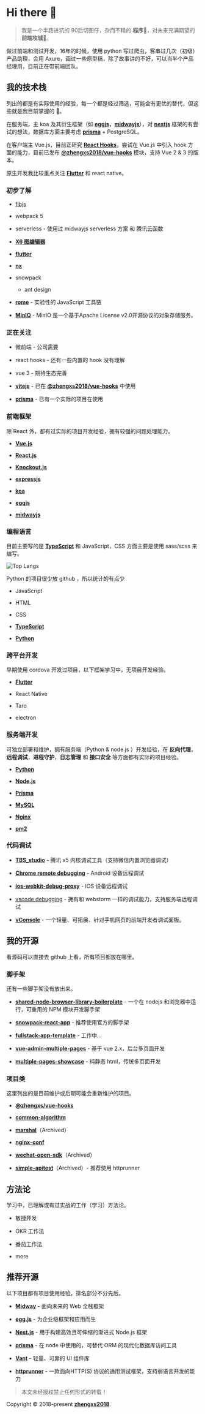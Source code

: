 # Hi there 👋

> 我是一个半路进坑的 90后切图仔，杂而不精的 **程序**🦍，对未来充满期望的 **前端攻城**🦁。



做过前端和测试开发，16年的时候，使用 python 写过爬虫，客串过几次（初级）产品助理，会用 Axure，画过一些原型稿，除了故事讲的不好，可以当半个产品经理用，目前正在带前端团队。



## 我的技术栈

列出的都是有实际使用的经验，每一个都是经过筛选，可能会有更优的替代，但这些就是我目前掌握的 🥳。


在服务端，主 koa 及其衍生框架（如 [__eggjs__](https://eggjs.org/)，[__midwayjs__](https://github.com/midwayjs/midway)），对 [__nestjs__](https://nestjs.com/) 框架的有尝试的想法，数据库方面主要考虑 [__prisma__](https://github.com/prisma/prisma) + PostgreSQL。

在客户端主 Vue.js，目前正研究 [__React Hooks__](https://zh-hans.reactjs.org/docs/hooks-intro.html)，尝试在 Vue.js 中引入 hook 方面的能力，目前已发布 [__@zhengxs2018/vue-hooks__](https://github.com/zhengxs2018/vue-hooks) 模块，支持 Vue 2 & 3 的版本。

原生开发我比较重点关注 [__Flutter__](https://flutter.dev/) 和 react native。



### 初步了解

- [fibjs](https://github.com/fibjs/fibjs)

- webpack 5

- serverless - 使用过 midwayjs serverless 方案 和 腾讯云函数

- [__X6 图编辑器__](https://www.yuque.com/antv/x6/get-started)

- [__flutter__](https://www.google.com/aclk?sa=l&ai=DChcSEwiq1MDGysbsAhVYtpYKHbK7AfoYABAAGgJ0bA&sig=AOD64_0a1_Kw6qQUEog9aNiSjfp6DqAXwg&q&adurl&ved=2ahUKEwilrrjGysbsAhUOGaYKHadeAp0Q0Qx6BAguEAE)

- [__nx__](https://github.com/nrwl/nx)

-  snowpack

    - ant design

- [__rome__](https://github.com/facebookexperimental/rome) - 实验性的 JavaScript 工具链

- [__MinIO__](https://min.io/) - MinIO 是一个基于Apache License v2.0开源协议的对象存储服务。



### 正在关注

- 微前端 - 公司需要

- react hooks - 还有一些内置的 hook 没有理解

- vue 3  - 期待生态完善

- [__vitejs__](http://github.com/vuejs/vite)  - 已在 [__@zhengxs2018/vue-hooks__](https://github.com/zhengxs2018/vue-hooks) 中使用

- [__prisma__](https://github.com/prisma/prisma)  - 已有一个实际的项目在使用



### 前端框架

除 React 外，都有过实际的项目开发经验，拥有较强的问题处理能力。

- [__Vue.js__](https://vuejs.org/)

- [__React.js__](https://reactjs.org/)

- [__Knockout.js__](https://knockoutjs.com/)

- [__expressjs__](https://expressjs.com)

- [__koa__](https://koajs.com/)

- [__eggjs__](http://eggjs.org/)

- [__midwayjs__](https://github.com/midwayjs/midway)



### 编程语言

目前主要写的是 [__TypeScript__](https://www.typescriptlang.org/) 和 JavaScript，CSS 方面主要是使用 sass/scss 来编写。

![Top Langs](https://github-readme-stats.vercel.app/api/top-langs/?username=zhengxs2018&theme=buefy&layout=compact)

Python 的项目很少放 github ，所以统计的有点少



- JavaScript

- HTML

- CSS

- [__TypeScript__](https://www.typescriptlang.org/)

- [__Python__](https://www.python.org/)



### 跨平台开发

早期使用 cordova 开发过项目，以下框架学习中，无项目开发经验。

- [__Flutter__](https://flutter.dev/)

- React Native

- Taro

- electron



### 服务端开发

可独立部署和维护，拥有服务端（Python & node.js ）开发经验，在 **反向代理**，**远程调试**，**进程守护**，**日志管理** 和 **接口安全** 等方面都有实际的项目经验。

- [__Python__](https://www.python.org/)

- [__Node.js__](https://nodejs.org/)

- [__Prisma__](https://www.prisma.io/)

- [__MySQL__](https://www.mysql.com/cn/)

- [__Nginx__](https://nginx.org/)

- [__pm2__](https://pm2.keymetrics.io/)



### 代码调试

- [__TBS_studio__](https://x5.tencent.com/tbs/guide/debug.html) - 腾讯 x5 内核调试工具（支持微信内置浏览器调试）

- [__Chrome remote debugging__](https://developers.google.com/web/tools/chrome-devtools/remote-debugging?hl=zh-cn) - Android 设备远程调试

- [__ios-webkit-debug-proxy__](https://github.com/google/ios-webkit-debug-proxy) - IOS 设备远程调试

- [vscode debugging](https://code.visualstudio.com/docs/editor/debugging) - 拥有和 webstorm 一样的调试能力，支持服务端远程调试

- [__vConsole__](https://github.com/tencent/vConsole) - 一个轻量、可拓展、针对手机网页的前端开发者调试面板。



## 我的开源

看源码可以直接去 github 上看，所有项目都放在哪里。



### 脚手架

还有一些脚手架没有放出来。

- [__shared-node-browser-library-boilerplate__](https://github.com/zhengxs2018/shared-node-browser-library-boilerplate) - 一个在 nodejs 和浏览器中运行，可重用的 NPM 模块开发脚手架

- [__snowpack-react-app__](https://github.com/zhengxs2018/snowpack-react-app) - 推荐使用官方的脚手架

- [__fullstack-app-template__](https://github.com/zhengxs2018/fullstack-app-template) - 工作中...

- [__vue-admin-multiple-pages__](https://github.com/zhengxs2018/vue-admin-multiple-pages) - 基于 vue 2.x，后台多页面开发

- [__multiple-pages-showcase__](https://github.com/zhengxs2018/multiple-pages-showcase) - 纯静态 html，传统多页面开发



### 项目类

这里列出的是目前维护或后期可能会重新维护的项目。

- [__@zhengxs/vue-hooks__](https://github.com/zhengxs2018/vue-hooks)

- [__common-algorithm__](https://github.com/zhengxs2018/common-algorithm)

- [__marshal__](https://github.com/zhengxs2018/marshal)（Archived）

- [__nginx-conf__](https://github.com/zhengxs2018/nginx-conf)

- [__wechat-open-sdk__](https://github.com/zhengxs2018/wechat-open-sdk)（Archived）

- [__simple-apitest__](https://github.com/zhengxs2018/simple-apitest)（Archived）- 推荐使用 httprunner 



## 方法论

学习中，已理解或有过实战的工作（学习）方法论。

- 敏捷开发 

- OKR 工作法

- 番茄工作法

- more



## 推荐开源

以下项目都有项目使用经验，排名部分不分先后。

- [__Midway__](https://github.com/midwayjs/midway) - 面向未来的 Web 全栈框架

- [__egg.js__](https://eggjs.org/zh-cn/) - 为企业级框架和应用而生

- [__Nest.js__](https://nestjs.com/) - 用于构建高效且可伸缩的渐进式 Node.js 框架 

- [__prisma__](https://github.com/prisma/prisma) - 在 node 中使用的，可替代 ORM 的现代化数据库访问工具

- [__Vant__](https://github.com/youzan/vant) - 轻量、可靠的 UI 组件库

- [__httprunner__](https://github.com/httprunner/httprunner) -  一款面向HTTP(S) 协议的通用测试框架，支持弱语言开发的能力



> 本文未经授权禁止任何形式的转载！



Copyright © 2018-present [__zhengxs2018__](https://github.com/zhengxs2018).
